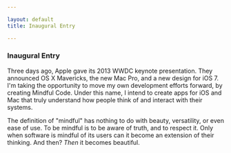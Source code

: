 ```yaml
---

layout: default
title: Inaugural Entry

---
```


### Inaugural Entry

Three days ago, Apple gave its 2013 WWDC keynote presentation. They announced OS X Mavericks, the new Mac Pro, and a new design for iOS 7. I'm taking the opportunity to move my own development efforts forward, by creating Mindful Code. Under this name, I intend to create apps for iOS and Mac that truly understand how people think of and interact with their systems.

The definition of "mindful" has nothing to do with beauty, versatility, or even ease of use. To be mindful is to be aware of truth, and to respect it. Only when software is mindful of its users can it become an extension of their thinking. And then? *Then* it becomes beautiful.